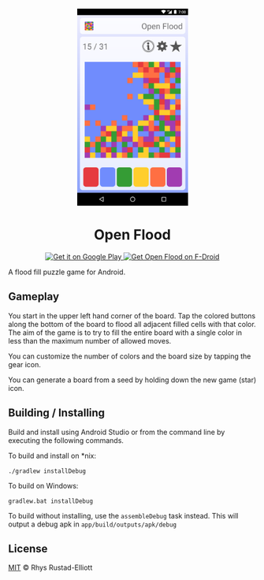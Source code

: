 <p align="center">
  <img src="branding/screenshot.png" height="400">
</p>

<h1 align="center">Open Flood</h1>

<p align="center">
  <a href="https://play.google.com/store/apps/details?id=com.gunshippenguin.openflood">
      <img alt="Get it on Google Play" src="https://play.google.com/intl/en_us/badges/images/apps/en-play-badge.png" height="40"/>
  </a>
  <a href="https://f-droid.org/repository/browse/?fdid=com.gunshippenguin.openflood">
      <img alt="Get Open Flood on F-Droid" src="https://f-droid.org/wiki/images/c/c4/F-Droid-button_available-on.png" height="40"/>
  </a>
</p>

A flood fill puzzle game for Android.

## Gameplay

You start in the upper left hand corner of the board. Tap the colored buttons
along the bottom of the board to flood all adjacent filled cells with that
color. The aim of the game is to try to fill the entire board with a single
color in less than the maximum number of allowed moves.

You can customize the number of colors and the board size by tapping the gear
icon.

You can generate a board from a seed by holding down the new game (star) icon.

## Building / Installing

Build and install using Android Studio or from the command line by executing the
following commands.

To build and install on \*nix:

```
./gradlew installDebug
```

To build on Windows:

```
gradlew.bat installDebug
```

To build without installing, use the `assembleDebug` task instead. This will
output a debug apk in `app/build/outputs/apk/debug`

## License

[MIT](https://github.com/GunshipPenguin/open_flood/blob/master/LICENSE)
© Rhys Rustad-Elliott
